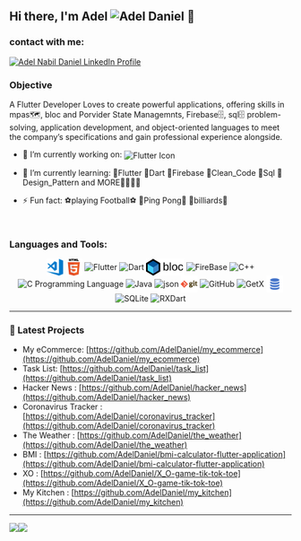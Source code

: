 ## Hi there, I'm Adel <img src="https://komarev.com/ghpvc/?username=AdelDaniel" alt="Adel Daniel" /> 👋
 

### contact with me:
<a href="https://www.linkedin.com/in/adel55/">
      <img src="https://upload.wikimedia.org/wikipedia/commons/thumb/e/e9/Linkedin_icon.svg/2048px-Linkedin_icon.svg.png"
           alt="Adel Nabil Daniel LinkedIn Profile" height="30" width="30">
</a>
<!-- <a href="adel.nabil.w222@gmail.com">
      <img src="https://upload.wikimedia.org/wikipedia/commons/4/4e/Gmail_Icon.png"
           alt="Adel Nabil Daniel Gmail Account" height="30" width="30">
</a> -->

### Objective

<p>
A Flutter Developer Loves to create powerful applications, offering skills in mpas🗺️, bloc  and Porvider State Managemnts, Firebase🗄️, sql🗄️ problem-solving, application development, and object-oriented languages to meet the company’s specifications and gain professional experience alongside.
</p>

- 🔭 I’m currently working on:
  <img src="https://res.cloudinary.com/nitishk72/image/upload/v1586796259/nstack_in/courses/flutter/flutter-banner.png"
           alt="Flutter Icon" height="30" align="center" >

- 🌱 I’m currently learning: 📖Flutter 📖Dart 📖Firebase 📖Clean_Code 📖Sql 📖Design_Pattern and MORE📖📖📖📖
<!-- - 👯 I’m looking to collaborate on ...
- 🤔 I’m looking for help with ...
- 💬 Ask me about ...
- 📫 How to reach me: ...
- 😄 Pronouns: ... -->
- ⚡ Fun fact: ⚽playing Football⚽ 🏓Ping Pong🏓 🎱billiards🎱
  
<br />

### Languages and Tools:

<div class="row" align="center">
  <img align="center" alt="Visual Studio Code" height="30px" src="https://raw.githubusercontent.com/github/explore/80688e429a7d4ef2fca1e82350fe8e3517d3494d/topics/visual-studio-code/visual-studio-code.png" />
  <img align="center" alt="HTML5" height="30px" src="https://raw.githubusercontent.com/github/explore/80688e429a7d4ef2fca1e82350fe8e3517d3494d/topics/html/html.png" />
  <img align="center" alt="Flutter" height="30px" src="https://res.cloudinary.com/nitishk72/image/upload/v1586796259/nstack_in/courses/flutter/flutter-banner.png" />
  <img align="center" alt="Dart" height="30px" src="https://encrypted-tbn0.gstatic.com/images?q=tbn:ANd9GcTtrWjnWnCH_9sNR_e3XxIEiW3YkcxHZNo2cy191BxHLHZRoNYy50dRlCZxP6jmYJgdKME&usqp=CAU" />
  <img align="center" alt="Bloc State Management" height="30px" src="https://raw.githubusercontent.com/felangel/bloc/master/docs/assets/flutter_bloc_logo_full.png" />
  <img align="center" alt="FireBase" height="30px" src="https://www.phpnasp.com/wp-content/uploads/2018/07/logo-standard.png" />
  <img align="center" alt="C++" height="30px" src="https://img.icons8.com/color/452/c-plus-plus-logo.png" />
  <img align="center" alt="C Programming Language" height="30px" src="https://softline.rs/wp-content/uploads/2020/06/C-programiranje.png" />
  <img align="center" alt="Java" height="30px" src="https://cdn.iconscout.com/icon/free/png-256/java-60-1174953.png" />
  <img align="center" alt="json" height="30px" src="https://image.flaticon.com/icons/png/512/136/136525.png" />
  <img align="center" alt="Git" height="30px" src="https://raw.githubusercontent.com/github/explore/80688e429a7d4ef2fca1e82350fe8e3517d3494d/topics/git/git.png" />
  <img align="center" alt="GitHub" height="30px" src="https://p.kindpng.com/picc/s/128-1280187_github-logo-png-github-transparent-png.png" />
  <img align="center" alt="GetX" height="30px" src="https://media.vlpt.us/images/giyeon/post/98df34b8-49a3-48e9-9d5e-dcd9f5b62e49/KakaoTalk_Photo_2021-05-12-11-18-13.png" />
  <img align="center" alt="SQL" height="30px" src="https://raw.githubusercontent.com/github/explore/80688e429a7d4ef2fca1e82350fe8e3517d3494d/topics/sql/sql.png" />
  <img align="center" alt="SQLite" height="30px" src="https://cdn.iconscout.com/icon/free/png-512/sqlite-282687.png" />
  <img align="center" alt="RXDart" height="30px" src="https://avatars.githubusercontent.com/u/6407041?s=200&v=4" />
</div>

---
### 📱 Latest Projects

- My eCommerce: [https://github.com/AdelDaniel/my_ecommerce](https://github.com/AdelDaniel/my_ecommerce)
- Task List: [https://github.com/AdelDaniel/task_list](https://github.com/AdelDaniel/task_list)
- Hacker News : [https://github.com/AdelDaniel/hacker_news](https://github.com/AdelDaniel/hacker_news)
- Coronavirus Tracker : [https://github.com/AdelDaniel/coronavirus_tracker](https://github.com/AdelDaniel/coronavirus_tracker)
- The Weather : [https://github.com/AdelDaniel/the_weather](https://github.com/AdelDaniel/the_weather)
- BMI : [https://github.com/AdelDaniel/bmi-calculator-flutter-application](https://github.com/AdelDaniel/bmi-calculator-flutter-application)
- XO : [https://github.com/AdelDaniel/X_O-game-tik-tok-toe](https://github.com/AdelDaniel/X_O-game-tik-tok-toe)
- My Kitchen : [https://github.com/AdelDaniel/my_kitchen](https://github.com/AdelDaniel/my_kitchen)

---
<div>
 <table>
  <tr>
  <img src = "https://github-readme-stats.vercel.app/api/top-langs/?username=AdelDaniel&show_icons=true&theme=radical&layout=compact"  width =50% >
  <img src = "https://github-readme-stats.vercel.app/api?username=AdelDaniel&show_icons=true&theme=radical" width =50% >
  </tr>
 </table>
</div>
